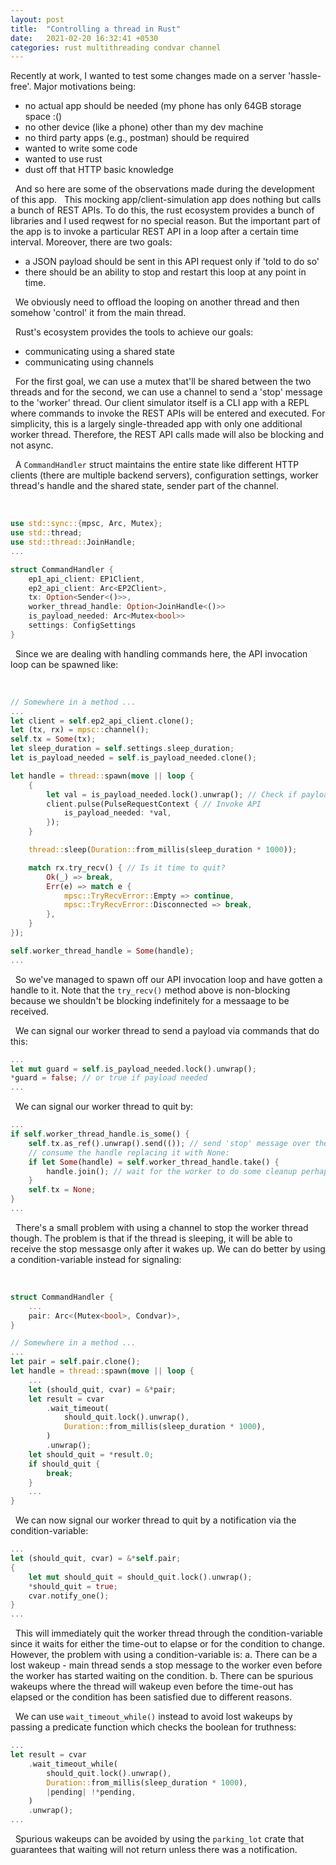 ```yaml
---
layout: post
title:  "Controlling a thread in Rust"
date:   2021-02-20 16:32:41 +0530
categories: rust multithreading condvar channel
---
```


Recently at work, I wanted to test some changes made on a server 'hassle-free'. Major motivations being:
- no actual app should be needed (my phone has only 64GB storage space :()
- no other device (like a phone) other than my dev machine
- no third party apps (e.g., postman) should be required
- wanted to write some code
- wanted to use rust
- dust off that HTTP basic knowledge

&nbsp;
And so here are some of the observations made during the development of this app.
&nbsp;
This mocking app/client-simulation app does nothing but calls a bunch of REST APIs. To do this, the rust ecosystem provides a bunch of libraries and I used reqwest for no special reason.
But the important part of the app is to invoke a particular REST API in a loop after a certain time interval. Moreover, there are two goals: 
- a JSON payload should be sent in this API request only if 'told to do so'
- there should be an ability to stop and restart this loop at any point in time.

&nbsp;
We obviously need to offload the looping on another thread and then somehow 'control' it from the main thread.

&nbsp;
Rust's ecosystem provides the tools to achieve our goals:
- communicating using a shared state
- communicating using channels

&nbsp;
For the first goal, we can use a mutex that'll be shared between the two threads and for the second, we can use a channel to send a 'stop' message to the 'worker' thread.
Our client simulator itself is a CLI app with a REPL where commands to invoke the REST APIs will be entered and executed. For simplicity, this is a largely single-threaded app with only one additional worker thread. Therefore, the REST API calls made will also be blocking and not async.

&nbsp;
A `CommandHandler` struct maintains the entire state like different HTTP clients (there are multiple backend servers), configuration settings, worker thread's handle and the shared state, sender part of the channel.

&nbsp;
```Rust
use std::sync::{mpsc, Arc, Mutex};
use std::thread;
use std::thread::JoinHandle;
...

struct CommandHandler {
    ep1_api_client: EP1Client,
    ep2_api_client: Arc<EP2Client>,
    tx: Option<Sender<()>>,
    worker_thread_handle: Option<JoinHandle<()>>
    is_payload_needed: Arc<Mutex<bool>> 
    settings: ConfigSettings
}
```

&nbsp;
Since we are dealing with handling commands here, the API invocation loop can be spawned like:

&nbsp;
```Rust
// Somewhere in a method ...
...
let client = self.ep2_api_client.clone();
let (tx, rx) = mpsc::channel();
self.tx = Some(tx);
let sleep_duration = self.settings.sleep_duration;
let is_payload_needed = self.is_payload_needed.clone();

let handle = thread::spawn(move || loop {
    {
        let val = is_payload_needed.lock().unwrap(); // Check if payload needed
        client.pulse(PulseRequestContext { // Invoke API
            is_payload_needed: *val,
        });
    }

    thread::sleep(Duration::from_millis(sleep_duration * 1000));

    match rx.try_recv() { // Is it time to quit?
        Ok(_) => break,
        Err(e) => match e {
            mpsc::TryRecvError::Empty => continue,
            mpsc::TryRecvError::Disconnected => break,
        },
    }
});

self.worker_thread_handle = Some(handle);
...
```

&nbsp;
So we've managed to spawn off our API invocation loop and have gotten a handle to it. Note that the `try_recv()` method above is non-blocking because we shouldn't be blocking indefinitely for a messaage to be received. 

&nbsp;
We can signal our worker thread to send a payload via commands that do this:
```Rust
...
let mut guard = self.is_payload_needed.lock().unwrap();
*guard = false; // or true if payload needed
...
```

&nbsp;
We can signal our worker thread to quit by:
```Rust
...
if self.worker_thread_handle.is_some() {
    self.tx.as_ref().unwrap().send(()); // send 'stop' message over the channel
    // consume the handle replacing it with None:
    if let Some(handle) = self.worker_thread_handle.take() { 
        handle.join(); // wait for the worker to do some cleanup perhaps
    }
    self.tx = None;
}
...
```

&nbsp;
There's a small problem with using a channel to stop the worker thread though. The problem is that if the thread is sleeping, it will be able to receive the stop messasge only after it wakes up. We can do better by using a condition-variable instead for signaling:

&nbsp;
```Rust
struct CommandHandler {
    ...
    pair: Arc<(Mutex<bool>, Condvar)>,
}

// Somewhere in a method ...
...
let pair = self.pair.clone();
let handle = thread::spawn(move || loop {
    ...
    let (should_quit, cvar) = &*pair;
    let result = cvar
        .wait_timeout(
            should_quit.lock().unwrap(),
            Duration::from_millis(sleep_duration * 1000),
        )
        .unwrap();
    let should_quit = *result.0;
    if should_quit {
        break;
    }
    ...
}
```

&nbsp;
We can now signal our worker thread to quit by a notification via the condition-variable:
&nbsp;
```Rust
...
let (should_quit, cvar) = &*self.pair;
{
    let mut should_quit = should_quit.lock().unwrap();
    *should_quit = true;
    cvar.notify_one();
}
...
```
&nbsp;
This will immediately quit the worker thread through the condition-variable since it waits for either the time-out to elapse or for the condition to change. However, the problem with using a condition-variable is:
a. There can be a lost wakeup - main thread sends a stop message to the worker even before the worker has started waiting on the condition.
b. There can be spurious wakeups where the thread will wakeup even before the time-out has elapsed or the condition has been satisfied due to different reasons.

&nbsp;
We can use `wait_timeout_while()` instead to avoid lost wakeups by passing a predicate function which checks the boolean for truthness:
&nbsp;
```Rust
...
let result = cvar
    .wait_timeout_while(
        should_quit.lock().unwrap(),
        Duration::from_millis(sleep_duration * 1000),
        |pending| !*pending,
    )
    .unwrap();
...
```

&nbsp;
Spurious wakeups can be avoided by using the `parking_lot` crate that guarantees that waiting will not return unless there was a notification.
